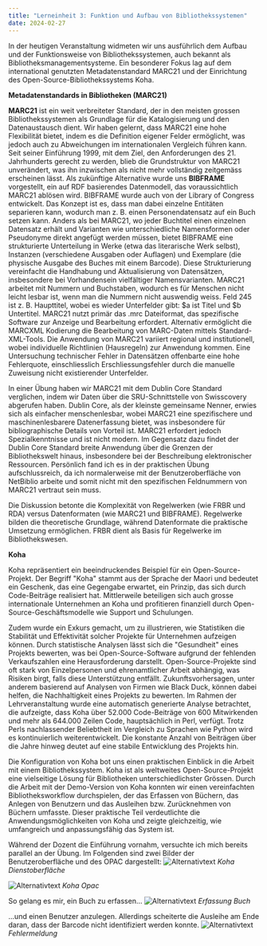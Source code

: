 ```yaml
---
title: "Lerneinheit 3: Funktion und Aufbau von Bibliothekssystemen"
date: 2024-02-27 
---
```

In der heutigen Veranstaltung widmeten wir uns ausführlich dem Aufbau und der Funktionsweise von Bibliothekssystemen, auch bekannt als Bibliotheksmanagementsysteme. Ein besonderer Fokus lag auf dem international genutzten Metadatenstandard MARC21 und der Einrichtung des Open-Source-Bibliothekssystems Koha.

**Metadatenstandards in Bibliotheken (MARC21)**

**MARC21** ist ein weit verbreiteter Standard, der in den meisten grossen Bibliothekssystemen als Grundlage für die Katalogisierung und den Datenaustausch dient. Wir haben gelernt, dass MARC21 eine hohe Flexibilität bietet, indem es die Definition eigener Felder ermöglicht, was jedoch auch zu Abweichungen im internationalen Vergleich führen kann. Seit seiner Einführung 1999, mit dem Ziel, den Anforderungen des 21. Jahrhunderts gerecht zu werden, blieb die Grundstruktur von MARC21 unverändert, was ihn inzwischen als nicht mehr vollständig zeitgemäss erscheinen lässt. Als zukünftige Alternative wurde uns **BIBFRAME** vorgestellt, ein auf RDF basierendes Datenmodell, das voraussichtlich MARC21 ablösen wird. BIBFRAME wurde auch von der Library of Congress entwickelt. Das Konzept ist es, dass man dabei einzelne Entitäten separieren kann, wodurch man z. B. einen Personendatensatz auf ein Buch setzen kann. Anders als bei MARC21, wo jeder Buchtitel einen einzelnen Datensatz erhält und Varianten wie unterschiedliche Namensformen oder Pseudonyme direkt angefügt werden müssen, bietet BIBFRAME eine strukturierte Unterteilung in Werke (etwa das literarische Werk selbst), Instanzen (verschiedene Ausgaben oder Auflagen) und Exemplare (die physische Ausgabe des Buches mit einem Barcode). Diese Strukturierung vereinfacht die Handhabung und Aktualisierung von Datensätzen, insbesondere bei Vorhandensein vielfältiger Namensvarianten. MARC21 arbeitet mit Nummern und Buchstaben, wodurch es für Menschen nicht leicht lesbar ist, wenn man die Nummern nicht auswendig weiss. Feld 245 ist z. B. Haupttitel, wobei es wieder Unterfelder gibt: $a ist Titel und $b Untertitel. MARC21 nutzt primär das .mrc Dateiformat, das spezifische Software zur Anzeige und Bearbeitung erfordert. Alternativ ermöglicht die MARCXML Kodierung die Bearbeitung von MARC-Daten mittels Standard-XML-Tools. Die Anwendung von MARC21 variiert regional und institutionell, wobei individuelle Richtlinien (Hausregeln) zur Anwendung kommen. Eine Untersuchung technischer Fehler in Datensätzen offenbarte eine hohe Fehlerquote, einschliesslich Erschliessungsfehler durch die manuelle Zuweisung nicht existierender Unterfelder.

In einer Übung haben wir MARC21 mit dem Dublin Core Standard verglichen, indem wir Daten über die SRU-Schnittstelle von Swisscovery abgerufen haben. Dublin Core, als der kleinste gemeinsame Nenner, erwies sich als einfacher menschenlesbar, wobei MARC21 eine spezifischere und maschinenlesbarere Datenerfassung bietet, was insbesondere für bibliographische Details von Vorteil ist. MARC21 erfordert jedoch Spezialkenntnisse und ist nicht modern. Im Gegensatz dazu findet der Dublin Core Standard breite Anwendung über die Grenzen der Bibliothekswelt hinaus, insbesondere bei der Beschreibung elektronischer Ressourcen. Persönlich fand ich es in der praktischen Übung aufschlussreich, da ich normalerweise mit der Benutzeroberfläche von NetBiblio arbeite und somit nicht mit den spezifischen Feldnummern von MARC21 vertraut sein muss.

Die Diskussion betonte die Komplexität von Regelwerken (wie FRBR und RDA) versus Datenformaten (wie MARC21 und BIBFRAME). Regelwerke bilden die theoretische Grundlage, während Datenformate die praktische Umsetzung ermöglichen. FRBR dient als Basis für Regelwerke im Bibliothekswesen.

**Koha**

Koha repräsentiert ein beeindruckendes Beispiel für ein Open-Source-Projekt. Der Begriff "Koha" stammt aus der Sprache der Maori und bedeutet ein Geschenk, das eine Gegengabe erwartet, ein Prinzip, das sich durch Code-Beiträge realisiert hat. Mittlerweile beteiligen sich auch grosse internationale Unternehmen an Koha und profitieren finanziell durch Open-Source-Geschäftsmodelle wie Support und Schulungen.

Zudem wurde ein Exkurs gemacht, um zu illustrieren, wie Statistiken die Stabilität und Effektivität solcher Projekte für Unternehmen aufzeigen können. Durch statistische Analysen lässt sich die "Gesundheit" eines Projekts bewerten, was bei Open-Source-Software aufgrund der fehlenden Verkaufszahlen eine Herausforderung darstellt. Open-Source-Projekte sind oft stark von Einzelpersonen und ehrenamtlicher Arbeit abhängig, was Risiken birgt, falls diese Unterstützung entfällt. Zukunftsvorhersagen, unter anderem basierend auf Analysen von Firmen wie Black Duck, können dabei helfen, die Nachhaltigkeit eines Projekts zu bewerten. Im Rahmen der Lehrveranstaltung wurde eine automatisch generierte Analyse betrachtet, die aufzeigte, dass Koha über 52.000 Code-Beiträge von 600 Mitwirkenden und mehr als 644.000 Zeilen Code, hauptsächlich in Perl, verfügt. Trotz Perls nachlassender Beliebtheit im Vergleich zu Sprachen wie Python wird es kontinuierlich weiterentwickelt. Die konstante Anzahl von Beiträgen über die Jahre hinweg deutet auf eine stabile Entwicklung des Projekts hin.

Die Konfiguration von Koha bot uns einen praktischen Einblick in die Arbeit mit einem Bibliothekssystem. Koha ist als weltweites Open-Source-Projekt eine vielseitige Lösung für Bibliotheken unterschiedlichster Grössen. Durch die Arbeit mit der Demo-Version von Koha konnten wir einen vereinfachten Bibliotheksworkflow durchspielen, der das Erfassen von Büchern, das Anlegen von Benutzern und das Ausleihen bzw. Zurücknehmen von Büchern umfasste. Dieser praktische Teil verdeutlichte die Anwendungsmöglichkeiten von Koha und zeigte gleichzeitig, wie umfangreich und anpassungsfähig das System ist.

Während der Dozent die Einführung vornahm, versuchte ich mich bereits parallel an der Übung. Im Folgenden sind zwei Bilder der Benutzeroberfläche und des OPAC dargestellt:
![Alternativtext](https://jonasbracchi.github.io/bain-lerntagebuch/images/dienstoberfläche.png)
*Koha Dienstoberfläche*


![Alternativtext](https://jonasbracchi.github.io/bain-lerntagebuch/images/opac.png)
*Koha Opac*


So gelang es mir, ein Buch zu erfassen...
![Alternativtext](https://jonasbracchi.github.io/bain-lerntagebuch/images/titel.png)
*Erfassung Buch*


...und einen Benutzer anzulegen. Allerdings scheiterte die Ausleihe am Ende daran, dass der Barcode nicht identifiziert werden konnte.
![Alternativtext](https://jonasbracchi.github.io/bain-lerntagebuch/images/fehlermeldung.png)
*Fehlermeldung*

 


